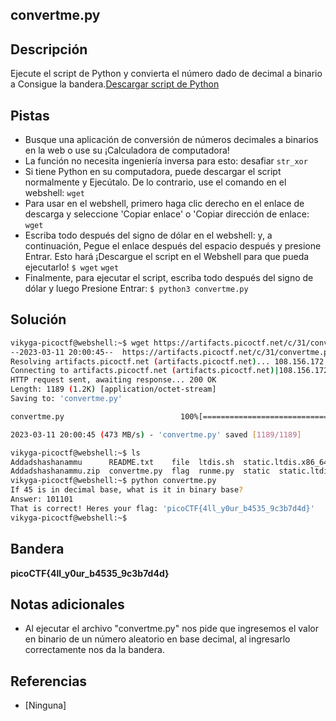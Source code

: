 ## convertme.py

## Descripción
Ejecute el script de Python y convierta el número dado de decimal a binario a Consigue la bandera.[Descargar script de Python](https://artifacts.picoctf.net/c/31/convertme.py)

## Pistas
* Busque una aplicación de conversión de números decimales a binarios en la web o use su ¡Calculadora de computadora!
* La función no necesita ingeniería inversa para esto: desafiar `str_xor`
* Si tiene Python en su computadora, puede descargar el script normalmente y Ejecútalo. De lo contrario, use el comando en el webshell: `wget`
* Para usar en el webshell, primero haga clic derecho en el enlace de descarga y seleccione 'Copiar enlace' o 'Copiar dirección de enlace: `wget`
* Escriba todo después del signo de dólar en el webshell: y, a continuación, Pegue el enlace después del espacio después y presione Entrar. Esto hará ¡Descargue el script en el Webshell para que pueda ejecutarlo! `$ wget` `wget`
* Finalmente, para ejecutar el script, escriba todo después del signo de dólar y luego Presione Entrar: `$ python3 convertme.py`

## Solución
``` bash
vikyga-picoctf@webshell:~$ wget https://artifacts.picoctf.net/c/31/convertme.py
--2023-03-11 20:00:45--  https://artifacts.picoctf.net/c/31/convertme.py
Resolving artifacts.picoctf.net (artifacts.picoctf.net)... 108.156.172.74, 108.156.172.42, 108.156.172.120, ...
Connecting to artifacts.picoctf.net (artifacts.picoctf.net)|108.156.172.74|:443... connected.
HTTP request sent, awaiting response... 200 OK
Length: 1189 (1.2K) [application/octet-stream]
Saving to: 'convertme.py'

convertme.py                          100%[=========================================================================>]   1.16K  --.-KB/s    in 0s      

2023-03-11 20:00:45 (473 MB/s) - 'convertme.py' saved [1189/1189]

vikyga-picoctf@webshell:~$ ls
Addadshashanammu      README.txt    file  ltdis.sh  static.ltdis.x86_64.txt  warm
Addadshashanammu.zip  convertme.py  flag  runme.py  static  static.ltdis.strings.txt  strings
vikyga-picoctf@webshell:~$ python convertme.py 
If 45 is in decimal base, what is it in binary base?
Answer: 101101
That is correct! Heres your flag: 'picoCTF{4ll_y0ur_b4535_9c3b7d4d}'
vikyga-picoctf@webshell:~$
```

## Bandera
**picoCTF{4ll_y0ur_b4535_9c3b7d4d}**

## Notas adicionales
* Al ejecutar el archivo "convertme.py" nos pide que ingresemos el valor en binario de un número aleatorio en base decimal, al ingresarlo correctamente nos da la bandera.

## Referencias
* [Ninguna]